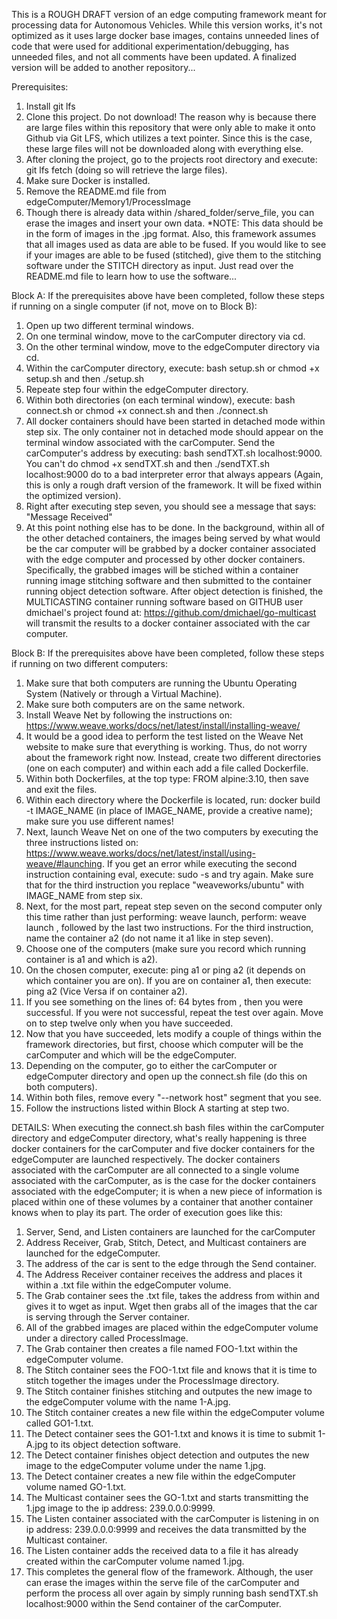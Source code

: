 This is a ROUGH DRAFT version of an edge computing framework meant for processing data for Autonomous Vehicles.
While this version works, it's not optimized as it uses large docker base images, contains unneeded lines of code
that were used for additional experimentation/debugging, has unneeded files, and not all comments have been updated. A finalized version will be added to another repository...


Prerequisites:

1. Install git lfs
2. Clone this project. Do not download! The reason why is because there are large files within this repository that were only able to make it onto Github via Git LFS, which utilizes a text pointer. Since this is the case, these large files will not be downloaded along with everything else.
3. After cloning the project, go to the projects root directory and execute: git lfs fetch (doing so will retrieve the large files).
4. Make sure Docker is installed.
5. Remove the README.md file from edgeComputer/Memory1/ProcessImage
6. Though there is already data within /shared_folder/serve_file, you can erase the images and insert your own data. *NOTE: This data should be in the form of images in the .jpg format. Also, this framework assumes that all images used as data are able to be fused. If you would like to see if your images are able to be fused (stitched), give them to the stitching software under the STITCH directory as input. Just read over the README.md file to learn how to use the software...




Block A:
If the prerequisites above have been completed, follow these steps if running on a single computer (if not, move on to Block B):

1. Open up two different terminal windows.
2. On one terminal window, move to the carComputer directory via cd.
3. On the other terminal window, move to the edgeComputer directory via cd.
4. Within the carComputer directory, execute: bash setup.sh or chmod +x setup.sh and then ./setup.sh
5. Repeate step four within the edgeComputer directory.
6. Within both directories (on each terminal window), execute: bash connect.sh or chmod +x connect.sh and then ./connect.sh
7. All docker containers should have been started in detached mode within step six. The only container not in detached mode should appear on the terminal window associated with the carComputer. Send the carComputer's address by executing:
bash sendTXT.sh localhost:9000. You can't do chmod +x sendTXT.sh and then ./sendTXT.sh localhost:9000 do to a bad interpreter error that always appears (Again, this is only a rough draft version of the framework. It will be fixed within the optimized version).
8. Right after executing step seven, you should see a message that says: "Message Received"
9. At this point nothing else has to be done. In the background, within all of the other detached containers, the images being served by what would be the car computer will be grabbed by a docker container associated with the edge computer and processed by other docker containers. Specifically, the grabbed images will be stiched within a container running image stitching software and then submitted to the container running object detection software. After object detection is finished, the MULTICASTING container running software based on GITHUB user dmichael's project found at: https://github.com/dmichael/go-multicast will transmit the results to a docker container associated with the car computer.




Block B:
If the prerequisites above have been completed, follow these steps if running on two different computers:

1. Make sure that both computers are running the Ubuntu Operating System (Natively or through a Virtual Machine).
2. Make sure both computers are on the same network.
3. Install Weave Net by following the instructions on: https://www.weave.works/docs/net/latest/install/installing-weave/
4. It would be a good idea to perform the test listed on the Weave Net website to make sure that everything is working. Thus, do not worry about the framework right now. Instead, create two different directories (one on each computer) and within each add a file called Dockerfile.
5. Within both Dockerfiles, at the top type: FROM alpine:3.10, then save and exit the files.
6. Within each directory where the Dockerfile is located, run: docker build -t IMAGE_NAME (in place of IMAGE_NAME, provide a creative name); make sure you use different names!
7. Next, launch Weave Net on one of the two computers by executing the three instructions listed on: https://www.weave.works/docs/net/latest/install/using-weave/#launching. If you get an error while executing the second instruction containing eval, execute: sudo -s and try again. Make sure that for the third instruction you replace "weaveworks/ubuntu" with IMAGE_NAME from step six.
8. Next, for the most part, repeat step seven on the second computer only this time rather than just performing: weave launch, perform: weave launch <ip of computer from step seven>, followed by the last two instructions. For the third instruction, name the container a2 (do not name it a1 like in step seven).
9. Choose one of the computers (make sure you record which running container is a1 and which is a2).
10. On the chosen computer, execute: ping a1 or ping a2 (it depends on which container you are on). If you are on container a1, then execute: ping a2 (Vice Versa if on container a2).
11. If you see something on the lines of: 64 bytes from <ip address>, then you were successful. If you were not successful, repeat the test over again. Move on to step twelve only when you have succeeded.
12. Now that you have succeeded, lets modify a couple of things within the framework directories, but first, choose which computer will be the carComputer and which will be the edgeComputer.
13. Depending on the computer, go to either the carComputer or edgeComputer directory and open up the connect.sh file (do this on both computers).
14. Within both files, remove every "--network host" segment that you see.
15. Follow the instructions listed within Block A starting at step two.



DETAILS:
When executing the connect.sh bash files within the carComputer directory and edgeComputer directory, what's really happening is three docker containers for the carComputer and five docker containers for the edgeComputer are launched respectively. The docker containers associated with the carComputer are all connected to a single volume associated with the carComputer, as is the case for the docker containers associated with the edgeComputer; it is when a new piece of information is placed within one of these volumes by a container that another container knows when to play its part. The order of execution goes like this:

1. Server, Send, and Listen containers are launched for the carComputer
2. Address Receiver, Grab, Stitch, Detect, and Multicast containers are launched for the edgeComputer.
3. The address of the car is sent to the edge through the Send container.
4. The Address Receiver container receives the address and places it within a .txt file within the edgeComputer volume.
5. The Grab container sees the .txt file, takes the address from within and gives it to wget as input. Wget then grabs all of the images that the car is serving through the Server container.
6. All of the grabbed images are placed within the edgeComputer volume under a directory called ProcessImage.
7. The Grab container then creates a file named FOO-1.txt within the edgeComputer volume.
8. The Stitch container sees the FOO-1.txt file and knows that it is time to stitch together the images under the ProcessImage directory.
9. The Stitch container finishes stitching and outputes the new image to the edgeComputer volume with the name 1-A.jpg.
10. The Stitch container creates a new file within the edgeComputer volume called GO1-1.txt.
11. The Detect container sees the GO1-1.txt and knows it is time to submit 1-A.jpg to its object detection software.
12. The Detect container finishes object detection and outputes the new image to the edgeComputer volume under the name 1.jpg.
13. The Detect container creates a new file within the edgeComputer volume named GO-1.txt.
14. The Multicast container sees the GO-1.txt and starts transmitting the 1.jpg image to the ip address: 239.0.0.0:9999.
15. The Listen container associated with the carComputer is listening in on ip address: 239.0.0.0:9999 and receives the data transmitted by the Multicast container.
16. The Listen container adds the received data to a file it has already created within the carComputer volume named 1.jpg.
17. This completes the general flow of the framework. Although, the user can erase the images within the serve file of the carComputer and perform the process all over again by simply running bash sendTXT.sh localhost:9000 within the Send container of the carComputer.
